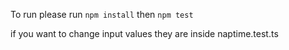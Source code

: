 To run please run `npm install` then `npm test`

if you want to change input values they are inside naptime.test.ts